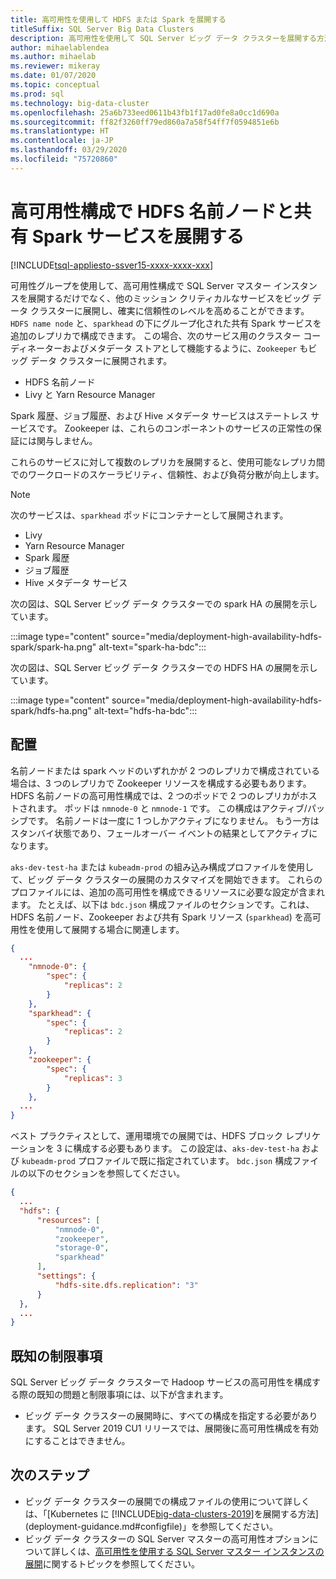 ```yaml
---
title: 高可用性を使用して HDFS または Spark を展開する
titleSuffix: SQL Server Big Data Clusters
description: 高可用性を使用して SQL Server ビッグ データ クラスターを展開する方法を学習します。
author: mihaelablendea
ms.author: mihaelab
ms.reviewer: mikeray
ms.date: 01/07/2020
ms.topic: conceptual
ms.prod: sql
ms.technology: big-data-cluster
ms.openlocfilehash: 25a6b733eed0611b43fb1f17ad0fe8a0cc1d690a
ms.sourcegitcommit: ff82f3260ff79ed860a7a58f54ff7f0594851e6b
ms.translationtype: HT
ms.contentlocale: ja-JP
ms.lasthandoff: 03/29/2020
ms.locfileid: "75720860"
---
```

# <a name="deploy-hdfs-name-node-and-shared-spark-services-in-a-highly-available-configuration"></a>高可用性構成で HDFS 名前ノードと共有 Spark サービスを展開する

[!INCLUDE[tsql-appliesto-ssver15-xxxx-xxxx-xxx](../includes/tsql-appliesto-ssver15-xxxx-xxxx-xxx.md)]

可用性グループを使用して、高可用性構成で SQL Server マスター インスタンスを展開するだけでなく、他のミッション クリティカルなサービスをビッグ データ クラスターに展開し、確実に信頼性のレベルを高めることができます。 `HDFS name node` と、`sparkhead` の下にグループ化された共有 Spark サービスを追加のレプリカで構成できます。 この場合、次のサービス用のクラスター コーディネーターおよびメタデータ ストアとして機能するように、`Zookeeper` もビッグ データ クラスターに展開されます。 

- HDFS 名前ノード
- Livy と Yarn Resource Manager 

Spark 履歴、ジョブ履歴、および Hive メタデータ サービスはステートレス サービスです。 Zookeeper は、これらのコンポーネントのサービスの正常性の保証には関与しません。 

これらのサービスに対して複数のレプリカを展開すると、使用可能なレプリカ間でのワークロードのスケーラビリティ、信頼性、および負荷分散が向上します。

> [!NOTE]
> 次のサービスは、`sparkhead` ポッドにコンテナーとして展開されます。 
> - Livy
> - Yarn Resource Manager
> - Spark 履歴
> - ジョブ履歴
> - Hive メタデータ サービス  
>

次の図は、SQL Server ビッグ データ クラスターでの spark HA の展開を示しています。

:::image type="content" source="media/deployment-high-availability-hdfs-spark/spark-ha.png" alt-text="spark-ha-bdc":::

次の図は、SQL Server ビッグ データ クラスターでの HDFS HA の展開を示しています。

:::image type="content" source="media/deployment-high-availability-hdfs-spark/hdfs-ha.png" alt-text="hdfs-ha-bdc":::

## <a name="deploy"></a>配置

名前ノードまたは spark ヘッドのいずれかが 2 つのレプリカで構成されている場合は、3 つのレプリカで Zookeeper リソースを構成する必要もあります。 HDFS 名前ノードの高可用性構成では、2 つのポッドで 2 つのレプリカがホストされます。 ポッドは `nmnode-0` と `nmnode-1` です。 この構成はアクティブ/パッシブです。 名前ノードは一度に 1 つしかアクティブになりません。 もう一方はスタンバイ状態であり、フェールオーバー イベントの結果としてアクティブになります。 

`aks-dev-test-ha` または `kubeadm-prod` の組み込み構成プロファイルを使用して、ビッグ データ クラスターの展開のカスタマイズを開始できます。 これらのプロファイルには、追加の高可用性を構成できるリソースに必要な設定が含まれます。 たとえば、以下は `bdc.json` 構成ファイルのセクションです。これは、HDFS 名前ノード、Zookeeper および共有 Spark リソース (`sparkhead`) を高可用性を使用して展開する場合に関連します。  

```json
{
  ...
    "nmnode-0": {
        "spec": {
            "replicas": 2
        }
    },
    "sparkhead": {
        "spec": {
            "replicas": 2
        }
    },
    "zookeeper": {
        "spec": {
            "replicas": 3
        }
    },
  ...
}
```

ベスト プラクティスとして、運用環境での展開では、HDFS ブロック レプリケーションを 3 に構成する必要もあります。 この設定は、`aks-dev-test-ha` および `kubeadm-prod` プロファイルで既に指定されています。 `bdc.json` 構成ファイルの以下のセクションを参照してください。

```json
{
  ...
  "hdfs": {
      "resources": [
          "nmnode-0",
          "zookeeper",
          "storage-0",
          "sparkhead"
      ],
      "settings": {
          "hdfs-site.dfs.replication": "3"
      }
  },
  ...
}
```

## <a name="known-limitations"></a>既知の制限事項

SQL Server ビッグ データ クラスターで Hadoop サービスの高可用性を構成する際の既知の問題と制限事項には、以下が含まれます。

- ビッグ データ クラスターの展開時に、すべての構成を指定する必要があります。 SQL Server 2019 CU1 リリースでは、展開後に高可用性構成を有効にすることはできません。

## <a name="next-steps"></a>次のステップ

- ビッグ データ クラスターの展開での構成ファイルの使用について詳しくは、「[Kubernetes に [!INCLUDE[big-data-clusters-2019](../includes/ssbigdataclusters-ss-nover.md)]を展開する方法](deployment-guidance.md#configfile)」を参照してください。
- ビッグ データ クラスターの SQL Server マスターの高可用性オプションについて詳しくは、[高可用性を使用する SQL Server マスター インスタンスの展開](deployment-high-availability.md)に関するトピックを参照してください。

